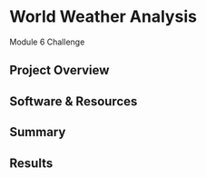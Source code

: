 # World Weather Analysis
Module 6 Challenge

## Project Overview

## Software & Resources

## Summary

## Results


